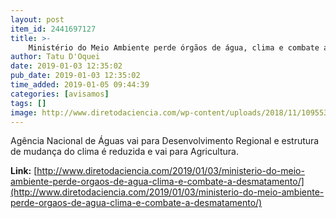 ```yaml
---
layout: post
item_id: 2441697127
title: >-
    Ministério do Meio Ambiente perde órgãos de água, clima e combate a desmatamento
author: Tatu D'Oquei
date: 2019-01-03 12:35:02
pub_date: 2019-01-03 12:35:02
time_added: 2019-01-05 09:44:39
categories: [avisamos]
tags: []
image: http://www.diretodaciencia.com/wp-content/uploads/2018/11/1095533-vacpto__25.10.17_12.jpg
---
```


Agência Nacional de Águas vai para Desenvolvimento Regional e estrutura de mudança do clima é reduzida e vai para Agricultura.

**Link:** [http://www.diretodaciencia.com/2019/01/03/ministerio-do-meio-ambiente-perde-orgaos-de-agua-clima-e-combate-a-desmatamento/](http://www.diretodaciencia.com/2019/01/03/ministerio-do-meio-ambiente-perde-orgaos-de-agua-clima-e-combate-a-desmatamento/)

